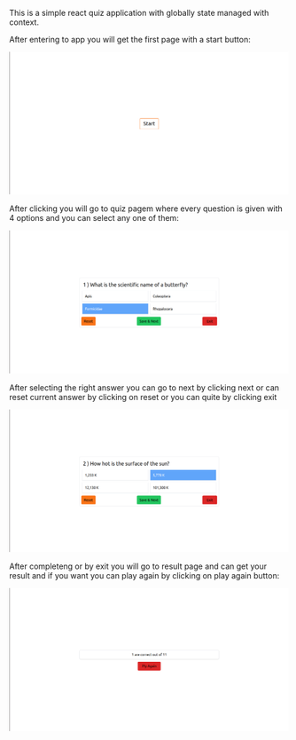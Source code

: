 This is a simple react quiz application with globally state managed with context.
<p>After entering to app you will get the first page with a start button:</p>
<img src="screenshots/start.png">

<p>After clicking you will go to quiz pagem where every question is given with 4 options and you can select any one of them: </p>
<img src="screenshots/first_q.png">

<p>After selecting the right answer you can go to next by clicking next or can reset current answer by clicking on reset or you can quite by clicking exit</p>
<img src="screenshots/second_q.png">

<p>After completeng or by exit you will go to result page and can get your result and if you want you can play again by clicking on play again button: </p>
<img src="screenshots/result.png">
